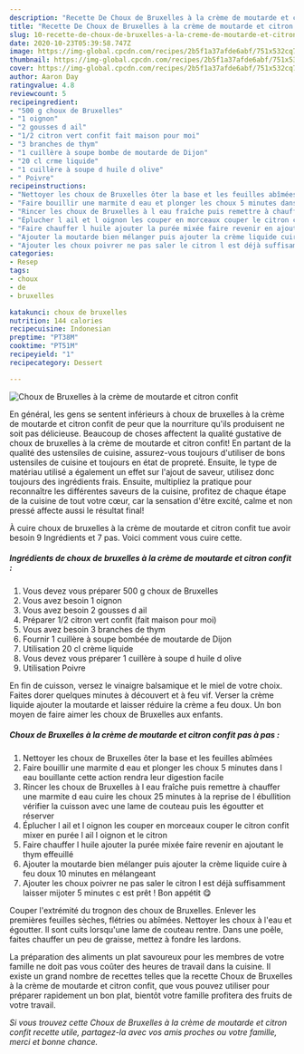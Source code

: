 ```yaml
---
description: "Recette De Choux de Bruxelles à la crème de moutarde et citron confit"
title: "Recette De Choux de Bruxelles à la crème de moutarde et citron confit"
slug: 10-recette-de-choux-de-bruxelles-a-la-creme-de-moutarde-et-citron-confit
date: 2020-10-23T05:39:58.747Z
image: https://img-global.cpcdn.com/recipes/2b5f1a37afde6abf/751x532cq70/choux-de-bruxelles-a-la-creme-de-moutarde-et-citron-confit-photo-principale-de-la-recette.jpg
thumbnail: https://img-global.cpcdn.com/recipes/2b5f1a37afde6abf/751x532cq70/choux-de-bruxelles-a-la-creme-de-moutarde-et-citron-confit-photo-principale-de-la-recette.jpg
cover: https://img-global.cpcdn.com/recipes/2b5f1a37afde6abf/751x532cq70/choux-de-bruxelles-a-la-creme-de-moutarde-et-citron-confit-photo-principale-de-la-recette.jpg
author: Aaron Day
ratingvalue: 4.8
reviewcount: 5
recipeingredient:
- "500 g choux de Bruxelles"
- "1 oignon"
- "2 gousses d ail"
- "1/2 citron vert confit fait maison pour moi"
- "3 branches de thym"
- "1 cuillère à soupe bombe de moutarde de Dijon"
- "20 cl crme liquide"
- "1 cuillère à soupe d huile d olive"
- " Poivre"
recipeinstructions:
- "Nettoyer les choux de Bruxelles ôter la base et les feuilles abîmées"
- "Faire bouillir une marmite d eau et plonger les choux 5 minutes dans l eau bouillante cette action rendra leur digestion facile"
- "Rincer les choux de Bruxelles à l eau fraîche puis remettre à chauffer une marmite d eau cuire les choux 25 minutes à la reprise de l ébullition vérifier la cuisson avec une lame de couteau puis les égoutter et réserver"
- "Éplucher l ail et l oignon les couper en morceaux couper le citron confit mixer en purée l ail l oignon et le citron"
- "Faire chauffer l huile ajouter la purée mixée faire revenir en ajoutant le thym effeuillé"
- "Ajouter la moutarde bien mélanger puis ajouter la crème liquide cuire à feu doux 10 minutes en mélangeant"
- "Ajouter les choux poivrer ne pas saler le citron l est déjà suffisamment laisser mijoter 5 minutes c est prêt ! Bon appétit 😋"
categories:
- Resep
tags:
- choux
- de
- bruxelles

katakunci: choux de bruxelles 
nutrition: 144 calories
recipecuisine: Indonesian
preptime: "PT38M"
cooktime: "PT51M"
recipeyield: "1"
recipecategory: Dessert

---
```



![Choux de Bruxelles à la crème de moutarde et citron confit](https://img-global.cpcdn.com/recipes/2b5f1a37afde6abf/751x532cq70/choux-de-bruxelles-a-la-creme-de-moutarde-et-citron-confit-photo-principale-de-la-recette.jpg)

En général, les gens se sentent inférieurs à choux de bruxelles à la crème de moutarde et citron confit de peur que la nourriture qu'ils produisent ne soit pas délicieuse. Beaucoup de choses affectent la qualité gustative de choux de bruxelles à la crème de moutarde et citron confit! En partant de la qualité des ustensiles de cuisine, assurez-vous toujours d'utiliser de bons ustensiles de cuisine et toujours en état de propreté. Ensuite, le type de matériau utilisé a également un effet sur l'ajout de saveur, utilisez donc toujours des ingrédients frais. Ensuite, multipliez la pratique pour reconnaître les différentes saveurs de la cuisine, profitez de chaque étape de la cuisine de tout votre cœur, car la sensation d'être excité, calme et non pressé affecte aussi le résultat final!

<!--inarticleads1-->

À cuire choux de bruxelles à la crème de moutarde et citron confit tue avoir besoin 9 Ingrédients et 7 pas. Voici comment vous cuire cette.

##### Ingrédients de choux de bruxelles à la crème de moutarde et citron confit :

1. Vous devez vous préparer 500 g choux de Bruxelles
1. Vous avez besoin 1 oignon
1. Vous avez besoin 2 gousses d ail
1. Préparer 1/2 citron vert confit (fait maison pour moi)
1. Vous avez besoin 3 branches de thym
1. Fournir 1 cuillère à soupe bombée de moutarde de Dijon
1. Utilisation 20 cl crème liquide
1. Vous devez vous préparer 1 cuillère à soupe d huile d olive
1. Utilisation  Poivre


En fin de cuisson, versez le vinaigre balsamique et le miel de votre choix. Faites dorer quelques minutes à découvert et à feu vif. Verser la crème liquide ajouter la moutarde et laisser réduire la crème a feu doux. Un bon moyen de faire aimer les choux de Bruxelles aux enfants. 

<!--inarticleads2-->

##### Choux de Bruxelles à la crème de moutarde et citron confit pas à pas :

1. Nettoyer les choux de Bruxelles ôter la base et les feuilles abîmées
1. Faire bouillir une marmite d eau et plonger les choux 5 minutes dans l eau bouillante cette action rendra leur digestion facile
1. Rincer les choux de Bruxelles à l eau fraîche puis remettre à chauffer une marmite d eau cuire les choux 25 minutes à la reprise de l ébullition vérifier la cuisson avec une lame de couteau puis les égoutter et réserver
1. Éplucher l ail et l oignon les couper en morceaux couper le citron confit mixer en purée l ail l oignon et le citron
1. Faire chauffer l huile ajouter la purée mixée faire revenir en ajoutant le thym effeuillé
1. Ajouter la moutarde bien mélanger puis ajouter la crème liquide cuire à feu doux 10 minutes en mélangeant
1. Ajouter les choux poivrer ne pas saler le citron l est déjà suffisamment laisser mijoter 5 minutes c est prêt ! Bon appétit 😋


Couper l&#39;extrémité du trognon des choux de Bruxelles. Enlever les premières feuilles sèches, flétries ou abîmées. Nettoyer les choux à l&#39;eau et égoutter. Il sont cuits lorsqu&#39;une lame de couteau rentre. Dans une poêle, faites chauffer un peu de graisse, mettez à fondre les lardons. 

<!--inarticleads1-->

<p>
La préparation des aliments un plat savoureux pour les membres de votre famille ne doit pas vous coûter des heures de travail dans la cuisine. Il existe un grand nombre de recettes telles que la recette Choux de Bruxelles à la crème de moutarde et citron confit, que vous pouvez utiliser pour préparer rapidement un bon plat, bientôt votre famille profitera des fruits de votre travail.
</p>

<p>
<i>Si vous trouvez cette Choux de Bruxelles à la crème de moutarde et citron confit recette utile, partagez-la avec vos amis proches ou votre famille, merci et bonne chance.</i>
</p>
